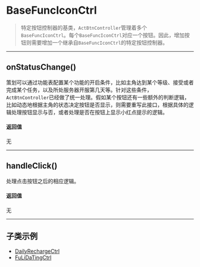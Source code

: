 # BaseFuncIconCtrl

> 特定按钮控制器的基类，`ActBtnController`管理着多个`BaseFuncIconCtrl`。每个`BaseFuncIconCtrl`对应一个按钮。因此，增加按钮则需要增加一个继承自`BaseFuncIconCtrl`的特定按钮控制器。

---

## onStatusChange()
策划可以通过功能表配置某个功能的开启条件，比如主角达到某个等级、接受或者完成某个任务，以及所处服务器开服第几天等。针对这些条件，`ActBtnController`已经做了统一处理。假如某个按钮还有一些额外的判断逻辑，比如动态地根据主角的状态决定按钮是否显示，则需要重写此接口，根据具体的逻辑处理按钮显示与否，或者处理是否在按钮上显示小红点提示的逻辑。

#### 返回值
无

---

## handleClick()
处理点击按钮之后的相应逻辑。

#### 返回值
无

---

## 子类示例
* [DailyRechargeCtrl](//classes/DailyRechargeCtrl.html 'DailyRechargeCtrl')
* [FuLiDaTingCtrl](//classes/FuLiDaTingCtrl.html 'FuLiDaTingCtrl')